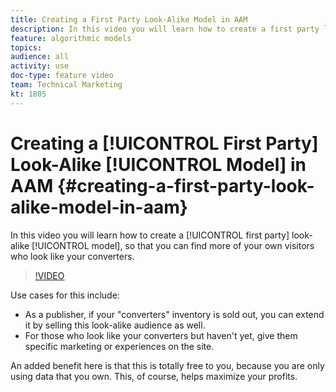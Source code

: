 ```yaml
---
title: Creating a First Party Look-Alike Model in AAM
description: In this video you will learn how to create a first party look-alike model, so that you can find more of your own visitors who look like your converters.
feature: algorithmic models
topics: 
audience: all
activity: use
doc-type: feature video
team: Technical Marketing
kt: 1805
---
```


# Creating a [!UICONTROL First Party] Look-Alike [!UICONTROL Model] in AAM {#creating-a-first-party-look-alike-model-in-aam}

In this video you will learn how to create a [!UICONTROL first party] look-alike [!UICONTROL model], so that you can find more of your own visitors who look like your converters.

>[!VIDEO](https://video.tv.adobe.com/v/23504/?quality=12)

Use cases for this include:

* As a publisher, if your "converters" inventory is sold out, you can extend it by selling this look-alike audience as well.
* For those who look like your converters but haven't yet, give them specific marketing or experiences on the site.

An added benefit here is that this is totally free to you, because you are only using data that you own. This, of course, helps maximize your profits.
